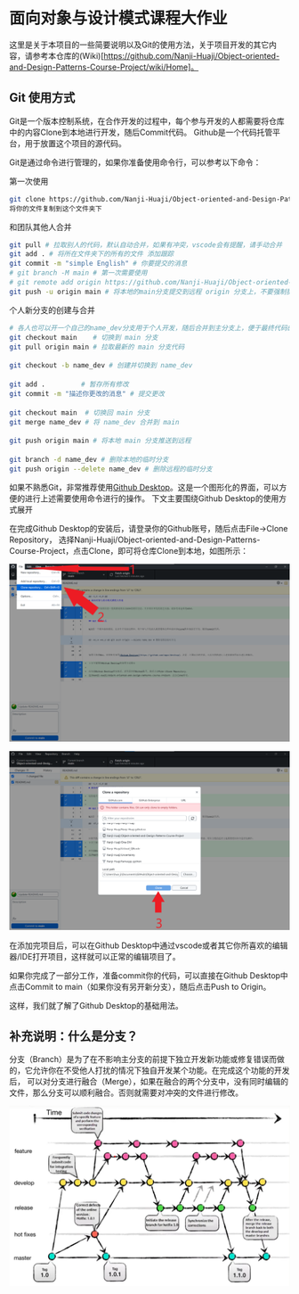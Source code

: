 # 面向对象与设计模式课程大作业

这里是关于本项目的一些简要说明以及Git的使用方法，关于项目开发的其它内容，请参考本仓库的(Wiki)[https://github.com/Nanji-Huaji/Object-oriented-and-Design-Patterns-Course-Project/wiki/Home]。


## Git 使用方式

Git是一个版本控制系统，在合作开发的过程中，每个参与开发的人都需要将仓库中的内容Clone到本地进行开发，随后Commit代码。
Github是一个代码托管平台，用于放置这个项目的源代码。

Git是通过命令进行管理的，如果你准备使用命令行，可以参考以下命令：

第一次使用
```bash
git clone https://github.com/Nanji-Huaji/Object-oriented-and-Design-Patterns-Course-Project.git
将你的文件复制到这个文件夹下

```
和团队其他人合并
```bash
git pull # 拉取别人的代码，默认自动合并，如果有冲突，vscode会有提醒，请手动合并
git add . # 将所在文件夹下的所有的文件 添加跟踪
git commit -m "simple English" # 你要提交的消息
# git branch -M main # 第一次需要使用
# git remote add origin https://github.com/Nanji-Huaji/Object-oriented-and-Design-Patterns-Course-Project.git 第一次需要使用，如果是clone下来的不用
git push -u origin main # 将本地的main分支提交到远程 origin 分支上，不要强制提交，记得开setproxy
```
个人新分支的创建与合并
```bash
# 各人也可以开一个自己的name_dev分支用于个人开发，随后合并到主分支上，便于最终代码的维护
git checkout main    # 切换到 main 分支
git pull origin main # 拉取最新的 main 分支代码

git checkout -b name_dev # 创建并切换到 name_dev

git add .         # 暂存所有修改
git commit -m "描述你更改的消息" # 提交更改

git checkout main  # 切换回 main 分支
git merge name_dev # 将 name_dev 合并到 main

git push origin main # 将本地 main 分支推送到远程

git branch -d name_dev # 删除本地的临时分支
git push origin --delete name_dev # 删除远程的临时分支
```

如果不熟悉Git，非常推荐使用[Github Desktop](https://github.com/apps/desktop)。这是一个图形化的界面，可以方便的进行上述需要使用命令进行的操作。
下文主要围绕Github Desktop的使用方式展开

在完成Github Desktop的安装后，请登录你的Github账号，随后点击File->Clone Repository，
选择Nanji-Huaji/Object-oriented-and-Design-Patterns-Course-Project，点击Clone，即可将仓库Clone到本地，如图所示：

![Clone Repository](figure/clone-repository.png)

![Clone Repository](figure/Clone-repository-1.png)

在添加完项目后，可以在Github Desktop中通过vscode或者其它你所喜欢的编辑器/IDE打开项目，这样就可以正常的编辑项目了。

如果你完成了一部分工作，准备commit你的代码，可以直接在Github Desktop中点击Commit to main（如果你没有另开新分支），随后点击Push to Origin。

这样，我们就了解了Github Desktop的基础用法。

## 补充说明：什么是分支？

分支（Branch）是为了在不影响主分支的前提下独立开发新功能或修复错误而做的，它允许你在不受他人打扰的情况下独自开发某个功能。在完成这个功能的开发后，
可以对分支进行融合（Merge），如果在融合的两个分支中，没有同时编辑的文件，那么分支可以顺利融合。否则就需要对冲突的文件进行修改。

![Branch](figure/branch.png)

